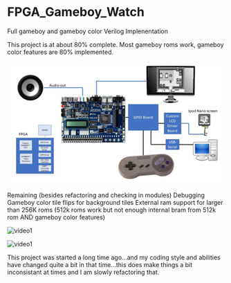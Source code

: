 # FPGA_Gameboy_Watch
Full gameboy and gameboy color Verilog Implenentation

This project is at about 80% complete.  Most gameboy roms work, gameboy color features are 80% implemented.


![overview](useful_docs/overview.jpg)


Remaining (besides refactoring and checking in modules)
  Debugging 
  Gameboy color tile flips for background tiles
  External ram support for larger than 256K roms (512k roms work but not enough internal bram from 512k rom AND gameboy color features)

 ![video1](https://www.youtube.com/watch?v=Pr7vuAg85WQ&t=10s)
 
 ![video1](https://www.youtube.com/watch?v=uc7wt_IBnak)
 
This project was started a long time ago...and my coding style and abilities have changed quite a bit in that time...this does make things a bit inconsistant at times and I am slowly refactoring that.  
  
